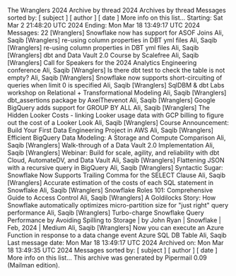 The Wranglers 2024 Archive by thread 2024 Archives by thread Messages sorted by: [ subject ] [ author ] [ date ] More info on this list... Starting: Sat Mar 2 21:48:20 UTC 2024 Ending: Mon Mar 18 13:49:17 UTC 2024 Messages: 22 [Wranglers] Snowflake now has support for ASOF Joins Ali, Saqib [Wranglers] re-using column properties in DBT yml files Ali, Saqib [Wranglers] re-using column properties in DBT yml files Ali, Saqib [Wranglers] dbt and Data Vault 2.0 Course by Scalefree Ali, Saqib [Wranglers] Call for Speakers for the 2024 Analytics Engineering conference Ali, Saqib [Wranglers] Is there dbt test to check the table is not empty? Ali, Saqib [Wranglers] Snowflake now supports short-circuiting of queries when limit 0 is specified Ali, Saqib [Wranglers] SqlDBM & dbt Labs workshop on Relational + Transformational Modeling Ali, Saqib [Wranglers] dbt\_assertions package by AxelThevenot Ali, Saqib [Wranglers] Google BigQuery adds support for GROUP BY ALL Ali, Saqib [Wranglers] The Hidden Looker Costs - linking Looker usage data with GCP billing to figure out the cost of a Looker Look Ali, Saqib [Wranglers] Course Announcement: Build Your First Data Engineering Project in AWS Ali, Saqib [Wranglers] Efficient BigQuery Data Modeling: A Storage and Compute Comparison Ali, Saqib [Wranglers] Walk-through of a Data Vault 2.0 Implementation Ali, Saqib [Wranglers] Webinar: Build for scale, agility, and reliability with dbt Cloud, AutomateDV, and Data Vault Ali, Saqib [Wranglers] Flattening JSON with a recursive query in BigQuery Ali, Saqib [Wranglers] Syntactic Sugar: Snowflake Now Supports Trailing Comma for the SELECT Clause Ali, Saqib [Wranglers] Accurate estimation of the costs of each SQL statement in Snowflake Ali, Saqib [Wranglers] Snowflake Roles 101: Comprehensive Guide to Access Control Ali, Saqib [Wranglers] A Goldilocks Story: How Snowflake automatically optimizes micro-partition size for "just right" query performance Ali, Saqib [Wranglers] Turbo-charge Snowflake Query Performance by Avoiding Spilling to Storage \| by John Ryan \| Snowflake \| Feb, 2024 \| Medium Ali, Saqib [Wranglers] Now you can execute an Azure Function in response to a data change event Azure SQL DB Table Ali, Saqib Last message date: Mon Mar 18 13:49:17 UTC 2024 Archived on: Mon Mar 18 13:49:35 UTC 2024 Messages sorted by: [ subject ] [ author ] [ date ] More info on this list... This archive was generated by
 Pipermail 0.09 (Mailman edition).
